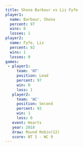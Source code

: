 ```yaml
---
title: Shona Barbour vs Liz Fyfe
player1:              
  name: Barbour, Shona
  percent: 97         
  wins: 0             
  losses: 1           
player2:              
  name: Fyfe, Liz     
  percent: 92         
  wins: 1             
  losses: 0           
games:
 - player1:        
     team: 'NT'    
     position: Lead
     percent: 97   
     win: 0        
     loss: 1       
   player2:          
     team: 'WC'      
     position: Second
     percent: 92     
     win: 1          
     loss: 0         
   event: Hearts        
   year: 2018           
   draw: Round Robin(12)
   score: NT 3 - WC 9   
---
```

